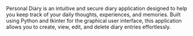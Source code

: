 Personal Diary is an intuitive and secure diary application designed to help you keep track of your daily thoughts, experiences, and memories. Built using Python and tkinter for the graphical user interface, this application allows you to create, view, edit, and delete diary entries effortlessly.

